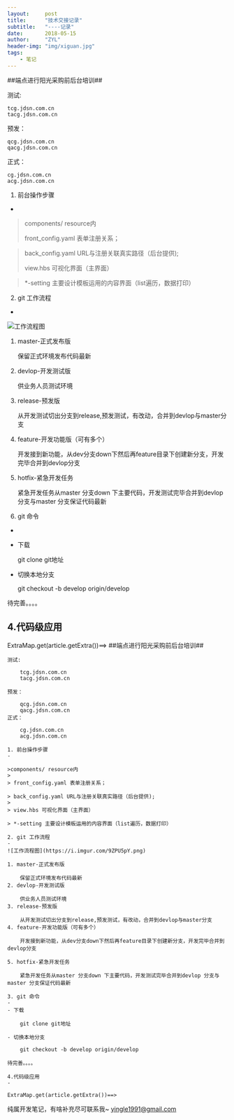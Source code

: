 ```yaml
---
layout:     post
title:      "技术交接记录"
subtitle:   "----记录"
date:       2018-05-15
author:     "ZYL"
header-img: "img/xiguan.jpg"
tags:
    - 笔记
---
```


##端点进行阳光采购前后台培训##

测试:

	tcg.jdsn.com.cn
	tacg.jdsn.com.cn

预发：

	qcg.jdsn.com.cn
	qacg.jdsn.com.cn
正式：

	cg.jdsn.com.cn
	acg.jdsn.com.cn

1. 前台操作步骤
- 

>components/ resource内
> 
> front_config.yaml 表单注册关系；

> back_config.yaml URL与注册关联真实路径（后台提供);
> 
> view.hbs 可视化界面（主界面）

> *-setting 主要设计模板运用的内容界面（list遍历，数据打印）

2. git 工作流程
-
![工作流程图](https://i.imgur.com/9ZPU5pY.png)

1. master-正式发布版

    保留正式环境发布代码最新
2. devlop-开发测试版

    供业务人员测试环境
3. release-预发版

    从开发测试切出分支到release,预发测试，有改动，合并到devlop与master分支
4. feature-开发功能版（可有多个）

    开发接到新功能，从dev分支down下然后再feature目录下创建新分支，开发完毕合并到devlop分支

5. hotfix-紧急开发任务

    紧急开发任务从master 分支down 下主要代码，开发测试完毕合并到devlop 分支与master 分支保证代码最新

3. git 命令
-
- 下载

    git clone git地址

- 切换本地分支

    git checkout -b develop origin/develop

待完善。。。。

4.代码级应用
-

ExtraMap.get(article.getExtra())==>
    ##端点进行阳光采购前后台培训##
    
    测试:
    
    	tcg.jdsn.com.cn
    	tacg.jdsn.com.cn
    
    预发：
    
    	qcg.jdsn.com.cn
    	qacg.jdsn.com.cn
    正式：
    
    	cg.jdsn.com.cn
    	acg.jdsn.com.cn
    
    1. 前台操作步骤
    - 
    
    >components/ resource内
    > 
    > front_config.yaml 表单注册关系；
    
    > back_config.yaml URL与注册关联真实路径（后台提供);
    > 
    > view.hbs 可视化界面（主界面）
    
    > *-setting 主要设计模板运用的内容界面（list遍历，数据打印）
    
    2. git 工作流程
    -
    ![工作流程图](https://i.imgur.com/9ZPU5pY.png)
    
    1. master-正式发布版
    
        保留正式环境发布代码最新
    2. devlop-开发测试版
    
        供业务人员测试环境
    3. release-预发版
    
        从开发测试切出分支到release,预发测试，有改动，合并到devlop与master分支
    4. feature-开发功能版（可有多个）
    
        开发接到新功能，从dev分支down下然后再feature目录下创建新分支，开发完毕合并到devlop分支
    
    5. hotfix-紧急开发任务
    
        紧急开发任务从master 分支down 下主要代码，开发测试完毕合并到devlop 分支与master 分支保证代码最新
    
    3. git 命令
    -
    - 下载
    
        git clone git地址
    
    - 切换本地分支
    
        git checkout -b develop origin/develop
    
    待完善。。。。
    
    4.代码级应用
    -
    
    ExtraMap.get(article.getExtra())==>
        


纯属开发笔记，有啥补充尽可联系我~
yingle1991@gmail.com